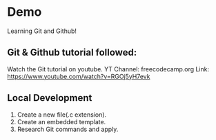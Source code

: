  # Demo

Learning Git and Github!

## Git & Github tutorial followed:

Watch the Git tutorial on youtube.
YT Channel: freecodecamp.org
Link: https://www.youtube.com/watch?v=RGOj5yH7evk

## Local Development

1. Create a new file(.c extension).
2. Create an embedded template.
3. Research Git commands and apply.
